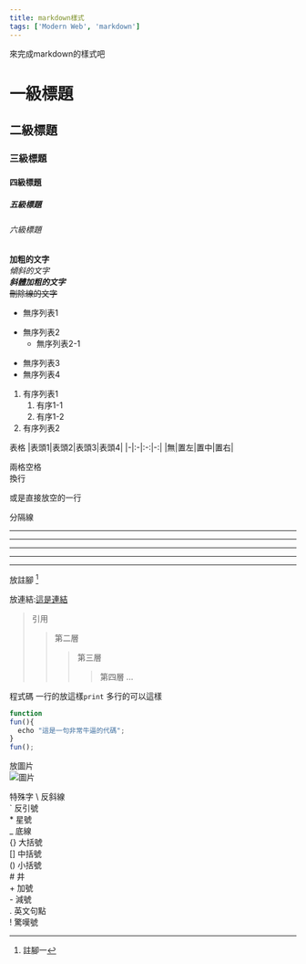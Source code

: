 ```yaml
---
title: markdown樣式
tags: ['Modern Web', 'markdown']
---
```

來完成markdown的樣式吧
<!--more-->
# 一級標題 #

## 二級標題

### 三級標題

#### 四級標題

##### 五級標題

###### 六級標題

**加粗的文字**  
*傾斜的文字*  
***斜體加粗的文字***  
~~刪除線的文字~~  
- 無序列表1
+ 無序列表2
  - 無序列表2-1
* 無序列表3
* 無序列表4

1. 有序列表1
    1. 有序1-1
    2. 有序1-2
2. 有序列表2

表格
|表頭1|表頭2|表頭3|表頭4|
|-|:-|:-:|-:|
|無|置左|置中|置右|

兩格空格  
換行

或是直接放空的一行

分隔線
*** 
---
* * *
- - -
------

放註腳 [^註腳]

放連結:[這是連結](/blog/markdown-keywork-note)

> 引用
> > 第二層
> > > 第三層
> > > > 第四層
...

程式碼
一行的放這樣`print`
多行的可以這樣

```javascript
function 
fun(){ 
  echo "這是一句非常牛逼的代碼";
} 
fun();
```

放圖片  
![圖片](/bg-img.jpg)

特殊字
\\ 反斜線  
\` 反引號  
\* 星號  
\_ 底線  
\{} 大括號  
\[] 中括號  
\() 小括號  
\# 井  
\+ 加號  
\- 減號  
\. 英文句點  
\! 驚嘆號 

[^註腳]: 註腳一
